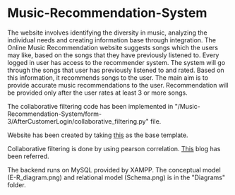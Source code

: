 # Music-Recommendation-System
The website involves identifying the diversity in music, analyzing the individual needs and creating information base through integration. The Online Music Recommendation website suggests songs which the users may like, based on the songs that they have previously listened to.
Every logged in user has access to the recommender system. The system will go through the songs that user has previously listened to and rated. Based on this information, it recommends songs to the user. 
The main aim is to provide accurate music recommendations to the user. Recommendation will be provided only after the user rates at least 3 or more songs.

The collaborative filtering code has been implemented in "/Music-Recommendation-System/form-3/AfterCustomerLogin/collaborative_filtering.py" file.

Website has been created by taking [this](http://www.free-css.com/free-css-templates/page203/evento) as the base template.

Collaborative filtering is done by using pearson correlation. [This](http://dataaspirant.com/2015/05/25/collaborative-filtering-recommendation-engine-implementation-in-python/) blog has been referred.

The backend runs on MySQL provided by XAMPP. The conceptual model (E-R_diagram.png) and relational model (Schema.png) is in the "Diagrams" folder.

